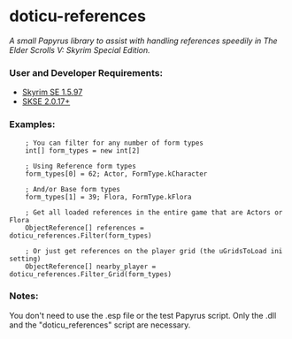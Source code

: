 # doticu-references
*A small Papyrus library to assist with handling references speedily in The Elder Scrolls V: Skyrim Special Edition.*

### User and Developer Requirements:
- [Skyrim SE 1.5.97](https://store.steampowered.com/app/489830/The_Elder_Scrolls_V_Skyrim_Special_Edition/)
- [SKSE 2.0.17+](https://skse.silverlock.org/)

### Examples:
```Papyrus
    ; You can filter for any number of form types
    int[] form_types = new int[2]

    ; Using Reference form types
    form_types[0] = 62; Actor, FormType.kCharacter

    ; And/or Base form types
    form_types[1] = 39; Flora, FormType.kFlora

    ; Get all loaded references in the entire game that are Actors or Flora
    ObjectReference[] references = doticu_references.Filter(form_types)

    ; Or just get references on the player grid (the uGridsToLoad ini setting)
    ObjectReference[] nearby_player = doticu_references.Filter_Grid(form_types)
```

### Notes:
You don't need to use the .esp file or the test Papyrus script. Only the .dll and the "doticu_references" script are necessary.